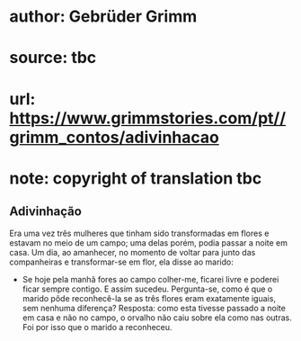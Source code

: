 # author: Gebrüder Grimm
# source: tbc
# url: https://www.grimmstories.com/pt//grimm_contos/adivinhacao
# note: copyright of translation tbc

## Adivinhação 

Era uma vez três mulheres que tinham sido transformadas em flores e
estavam no meio de um campo; uma delas porém, podia passar a noite em
casa.
Um dia, ao amanhecer, no momento de voltar para junto das companheiras e
transformar-se em flor, ela disse ao marido:
- Se hoje pela manhã fores ao campo colher-me, ficarei livre e poderei
ficar sempre contigo.
E assim sucedeu. Pergunta-se, como é que o marido pôde reconhecê-la se
as três flores eram exatamente iguais, sem nenhuma diferença?
Resposta: como esta tivesse passado a noite em casa e não no campo, o
orvalho não caiu sobre ela como nas outras. Foi por isso que o marido a
reconheceu.
